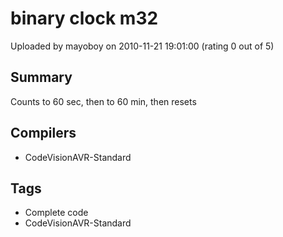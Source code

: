 # binary clock m32

Uploaded by mayoboy on 2010-11-21 19:01:00 (rating 0 out of 5)

## Summary

Counts to 60 sec, then to 60 min, then resets

## Compilers

- CodeVisionAVR-Standard

## Tags

- Complete code
- CodeVisionAVR-Standard
